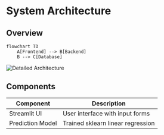 # System Architecture

## Overview
```mermaid
flowchart TD
    A[Frontend] --> B[Backend]
    B --> C[Database]
```
![Detailed Architecture](diagrams/images/architecture.png)

## Components
| Component       | Description                          |
|-----------------|--------------------------------------|
| Streamlit UI    | User interface with input forms      |
| Prediction Model| Trained sklearn linear regression    |